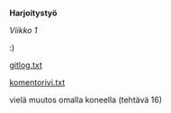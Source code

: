 **Harjoitystyö**

*Viikko 1*

:)

[gitlog.txt](https://github.com/weverhall/ot-harjoitustyo/blob/master/laskarit/viikko1/gitlog.txt)

[komentorivi.txt](https://github.com/weverhall/ot-harjoitustyo/blob/master/laskarit/viikko1/komentorivi.txt)

vielä muutos omalla koneella (tehtävä 16)
